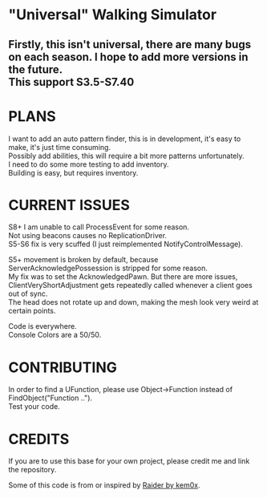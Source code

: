 # "Universal" Walking Simulator
## Firstly, this isn't universal, there are many bugs on each season. I hope to add more versions in the future. <br>This support S3.5-S7.40

# PLANS

I want to add an auto pattern finder, this is in development, it's easy to make, it's just time consuming.<br>
Possibly add abilities, this will require a bit more patterns unfortunately.<br>
I need to do some more testing to add inventory.<br>
Building is easy, but requires inventory.<br>

# CURRENT ISSUES

S8+ I am unable to call ProcessEvent for some reason.<br>
Not using beacons causes no ReplicationDriver.<br>
S5-S6 fix is very scuffed (I just reimplemented NotifyControlMessage).<br>

S5+ movement is broken by default, because ServerAcknowledgePossession is stripped for some reason.<br>
My fix was to set the AcknowledgedPawn. But there are more issues, ClientVeryShortAdjustment gets repeatedly called whenever a client goes out of sync.<br>
The head does not rotate up and down, making the mesh look very weird at certain points.<br>

Code is everywhere.<br>
Console Colors are a 50/50.<br>

# CONTRIBUTING

In order to find a UFunction, please use Object->Function instead of FindObject("Function ..").<br>
Test your code.<br>

# CREDITS

If you are to use this base for your own project, please credit me and link the repository.

Some of this code is from or inspired by <a href="https://github.com/kem0x/raider3.5">Raider by kem0x</a>.
